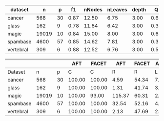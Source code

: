 | dataset | n | p | f1 | nNodes | nLeaves | depth | Q | J |
|---------|---|---|----|--------|---------|-------|---|---|
| cancer | 568 | 30 | 0.87 | 12.50 | 6.75 | 3.00 | 0.62 | 0.14 |
| glass | 162 | 9 | 0.78 | 11.84 | 6.42 | 3.00 | 0.35 | 0.40 |
| magic | 19019 | 10 | 0.84 | 15.00 | 8.00 | 3.00 | 0.62 | 0.48 |
| spambase | 4600 | 57 | 0.85 | 14.62 | 7.81 | 3.00 | 0.31 | 0.16 |
| vertebral | 309 | 6 | 0.88 | 12.52 | 6.76 | 3.00 | 0.50 | 0.53 |


|            |       |     | AFT    | FACET  | AFT   | FACET | AFT   | FACET | AFT   | FACET  |
| ---------- | ----- | --- | ------ | ------ | ----- | ----- | ----- | ----- | ----- | ------ |
| Dataset    | n     | p   | C      | C      | R     | R     | L     | L     | D     | D      |
| cancer | 568 | 30 | 100.00 | 100.00 | 4.59 | 54.34 | 7.63 | 5.75 | 5.91 | 3.62 |
| glass | 162 | 9 | 100.00 | 100.00 | 1.31 | 41.74 | 3.35 | 2.41 | 4.45 | 1.83 |
| magic | 19019 | 10 | 100.00 | 93.00 | 115.37 | 60.31 | 2.47 | 2.66 | 3.45 | 2.92 |
| spambase | 4600 | 57 | 100.00 | 100.00 | 32.54 | 52.16 | 4.87 | 4.81 | 0.36 | 0.08 |
| vertebral | 309 | 6 | 100.00 | 100.00 | 2.13 | 47.69 | 2.55 | 2.24 | 4.06 | 2.89 |
